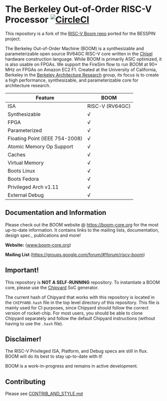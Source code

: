 The Berkeley Out-of-Order RISC-V Processor [![CircleCI](https://circleci.com/gh/riscv-boom/riscv-boom.svg?style=svg)](https://circleci.com/gh/riscv-boom/riscv-boom)
====================================================================================================================================================================

This repository is a fork of the [RISC-V Boom repo](https://github.com/riscv-boom/riscv-boom) ported for the BESSPIN project.

The Berkeley Out-of-Order Machine (BOOM) is a synthesizable and parameterizable open source RV64GC RISC-V core written in the
[Chisel](https://chisel.eecs.berkeley.edu/) hardware construction language. While BOOM is primarily ASIC optimized, it is also usable on FPGAs.
We support the FireSim flow to run BOOM at 90+ MHz on FPGAs on Amazon EC2 F1. Created at the University of California,
Berkeley in the [Berkeley Architecture Research](https://bar.eecs.berkeley.edu/) group, its focus is to create a high
performance, synthesizable, and parameterizable core for architecture research.

Feature | BOOM
--- | ---
ISA | RISC-V (RV64GC)
Synthesizable |√
FPGA |√
Parameterized |√
Floating Point (IEEE 754-2008) |√
Atomic Memory Op Support |√
Caches |√
Virtual Memory |√
Boots Linux |√
Boots Fedora |√
Privileged Arch v1.11 |√
External Debug |√

## Documentation and Information

Please check out the BOOM website @ https://boom-core.org for the most up-to-date information.
It contains links to the mailing lists, documentation, design spec., publications and more!

**Website:** (www.boom-core.org)

**Mailing List** (https://groups.google.com/forum/#!forum/riscv-boom)

## Important!

This repository is **NOT A SELF-RUNNING** repository. To instantiate a BOOM core, please use the
[Chipyard](https://github.com/ucb-bar/chipyard) SoC generator.

The current hash of Chipyard that works with this repository is located in the `CHIPYARD.hash`
file in the top level directory of this repository. This file is mainly used for CI purposes, since
Chipyard should follow the correct version of rocket-chip. For most users, you should be able to
clone Chipyard separately and follow the default Chipyard instructions (without having to use the `.hash` file).

## Disclaimer!

The RISC-V Privileged ISA, Platform, and Debug specs are still in flux. BOOM will do its best to
stay up-to-date with it!

BOOM is a work-in-progress and remains in active development.

## Contributing

Please see [CONTRIB\_AND\_STYLE.md](/CONTRIB_AND_STYLE.md)
